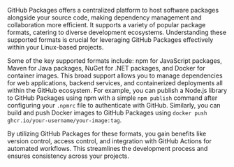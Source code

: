 GitHub Packages offers a centralized platform to host software packages alongside your source code, making dependency management and collaboration more efficient. It supports a variety of popular package formats, catering to diverse development ecosystems. Understanding these supported formats is crucial for leveraging GitHub Packages effectively within your Linux-based projects.

Some of the key supported formats include: npm for JavaScript packages, Maven for Java packages, NuGet for .NET packages, and Docker for container images. This broad support allows you to manage dependencies for web applications, backend services, and containerized deployments all within the GitHub ecosystem. For example, you can publish a Node.js library to GitHub Packages using npm with a simple `npm publish` command after configuring your `.npmrc` file to authenticate with GitHub. Similarly, you can build and push Docker images to GitHub Packages using `docker push ghcr.io/your-username/your-image:tag`.

By utilizing GitHub Packages for these formats, you gain benefits like version control, access control, and integration with GitHub Actions for automated workflows. This streamlines the development process and ensures consistency across your projects.